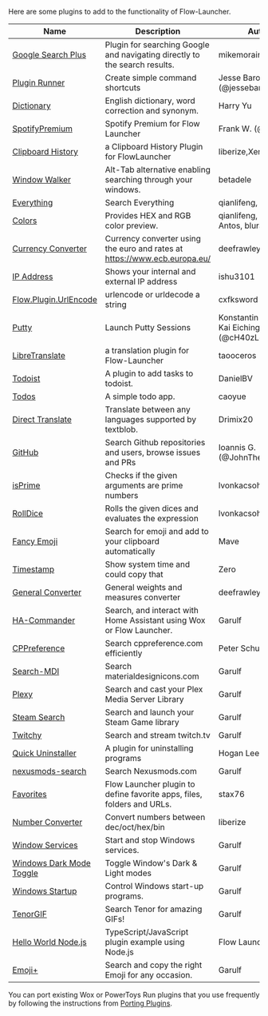 Here are some plugins to add to the functionality of Flow-Launcher.

<!--START_SECTION:plugin-->
|                                            Name                                             |                               Description                                |                    Author                    |Version|
|---------------------------------------------------------------------------------------------|--------------------------------------------------------------------------|----------------------------------------------|-------|
|[Google Search Plus](https://github.com/jjw24/Wox.Plugin.GoogleSearch)                       |Plugin for searching Google and navigating directly to the search results.|mikemorain                                    |1.0.3  |
|[Plugin Runner](https://github.com/jjw24/Wox.Plugin.Runner)                                  |Create simple command shortcuts                                           |Jesse Barocio (@jessebarocio)                 |2.2.3  |
|[Dictionary](https://github.com/harrynull/Flow.Launcher.Dictionary)                          |English dictionary, word correction and synonym.                          |Harry Yu                                      |2.2.3  |
|[SpotifyPremium](https://github.com/fow5040/Flow.Launcher.Plugin.SpotifyPremium)             |Spotify Premium for Flow Launcher                                         |Frank W. (@fow5040)                           |1.1.0  |
|[Clipboard History](https://github.com/liberize/Flow.Launcher.Plugin.ClipboardHistory)       |a Clipboard History Plugin for FlowLauncher                               |liberize,Xenolphthalein                       |1.1.1  |
|[Window Walker](https://www.windowwalker.com/)                                               |Alt-Tab alternative enabling searching through your windows.              |betadele                                      |2.0.2  |
|[Everything](https://github.com/Flow-Launcher/Flow.Launcher.Plugin.Everything)               |Search Everything                                                         |qianlifeng, orzfly                            |1.5.6  |
|[Colors](https://github.com/Flow-Launcher/Flow.Launcher.Plugin.Color)                        |Provides HEX and RGB color preview.                                       |qianlifeng, Vladimir Antos, bluray            |2.0.1  |
|[Currency Converter](https://github.com/deefrawley/Flow.Launcher.Plugin.Currency)            |Currency converter using the euro and rates at https://www.ecb.europa.eu/ |deefrawley                                    |1.2.2  |
|[IP Address](https://github.com/taooceros/Flow.Plugin.IPAddress)                             |Shows your internal and external IP address                               |ishu3101                                      |1.2.1  |
|[Flow.Plugin.UrlEncode](https://github.com/cxfksword/Wox.Plugin.UrlEncode)                   |urlencode or urldecode a string                                           |cxfksword                                     |1.0    |
|[Putty](https://github.com/jjw24/Flow.Launcher.Plugin.Putty)                                 |Launch Putty Sessions                                                     |Konstantin Zaitcev, Kai Eichinger (@cH40zLord)|2.1.3  |
|[LibreTranslate](https://github.com/taooceros/Flow.LibreTranslate)                           |a translation plugin for Flow-Launcher                                    |taooceros                                     |1.0.1  |
|[Todoist](https://github.com/jjw24/Wox.Plugin.Todoist)                                       |A plugin to add tasks to todoist.                                         |DanielBV                                      |2.0.0  |
|[Todos](https://github.com/jjw24/Wox.Plugin.Todos)                                           |A simple todo app.                                                        |caoyue                                        |2.0.1  |
|[Direct Translate](https://github.com/Drimix20/Flow.Launcher.Plugin.DirectTranslate)         |Translate between any languages supported by textblob.                    |Drimix20                                      |2.0.0  |
|[GitHub](https://github.com/JohnTheGr8/Flow.Plugin.Github)                                   |Search Github repositories and users, browse issues and PRs               |Ioannis G. (@JohnTheGr8)                      |1.2.2  |
|[isPrime](https://github.com/lvonkacsoh/Flow.Launcher.Plugin.IsPrime)                        |Checks if the given arguments are prime numbers                           |lvonkacsoh                                    |1.3.0  |
|[RollDice](https://github.com/lvonkacsoh/Flow.Launcher.RollDice)                             |Rolls the given dices and evaluates the expression                        |lvonkacsoh                                    |1.0.1  |
|[Fancy Emoji](https://github.com/Ma-ve/Flow.Launcher.Plugin.FancyEmoji)                      |Search for emoji and add to your clipboard automatically                  |Mave                                          |1.0.6  |
|[Timestamp](https://github.com/Zeroto521/Flow.Launcher.Plugin.Timestamp)                     |Show system time and could copy that                                      |Zero <Zeroto521>                              |1.0.8  |
|[General Converter](https://github.com/deefrawley/Flow.Launcher.Plugin.GenConvert)           |General weights and measures converter                                    |deefrawley                                    |1.1.1  |
|[HA-Commander](https://github.com/Garulf/HA-Commander)                                       |Search, and interact with Home Assistant using Wox or Flow Launcher.      |Garulf                                        |2.5.0  |
|[CPPreference](https://github.com/peterschussheim/CPPreference-flow-plugin)                  |Search cppreference.com efficiently                                       |Peter Schussheim                              |1.0.1  |
|[Search-MDI](https://github.com/Garulf/Search-MDI)                                           |Search materialdesignicons.com                                            |Garulf                                        |2.2.6  |
|[Plexy](https://github.com/Garulf/plexy)                                                     |Search and cast your Plex Media Server Library                            |Garulf                                        |0.5.2  |
|[Steam Search](https://github.com/Garulf/Steam-Search)                                       |Search and launch your Steam Game library                                 |Garulf                                        |3.0.1  |
|[Twitchy](https://github.com/Garulf/twitchy)                                                 |Search and stream twitch.tv                                               |Garulf                                        |1.1.0  |
|[Quick Uninstaller](https://github.com/jjw24/Wox.Plugin.QuickUninstaller)                    |A plugin for uninstalling programs                                        |Hogan Lee                                     |2.0.0  |
|[nexusmods-search](https://github.com/Garulf/nexusmods-search)                               |Search Nexusmods.com                                                      |Garulf                                        |0.2.1  |
|[Favorites](https://github.com/stax76/Flow.Launcher.Plugin.Favorites)                        |Flow Launcher plugin to define favorite apps, files, folders and URLs.    |stax76                                        |1.4    |
|[Number Converter](https://github.com/liberize/Flow.Launcher.Plugin.NumberConverter)         |Convert numbers between dec/oct/hex/bin                                   |liberize                                      |1.0.1  |
|[Window Services](https://github.com/Garulf/window-services)                                 |Start and stop Windows services.                                          |Garulf                                        |1.1.3  |
|[Windows Dark Mode Toggle](https://github.com/Garulf/windows-dark-mode-toggle)               |Toggle Window's Dark & Light modes                                        |Garulf                                        |1.0.2  |
|[Windows Startup](https://github.com/Garulf/Windows-Startup)                                 |Control Windows start-up programs.                                        |Garulf                                        |1.0.1  |
|[TenorGIF](https://github.com/Garulf/TenorGIF)                                               |Search Tenor for amazing GIFs!                                            |Garulf                                        |1.1.1  |
|[Hello World Node.js](https://github.com/Flow-Launcher/Flow.Launcher.Plugin.HelloWorldNodeJS)|TypeScript/JavaScript plugin example using Node.js                        |Flow Launcher                                 |1.0.0  |
|[Emoji+](https://github.com/Garulf/emoji-plus)                                               |Search and copy the right Emoji for any occasion.                         |Garulf                                        |1.0.1  |

<!--END_SECTION:plugin-->

You can port existing Wox or PowerToys Run plugins that you use frequently by following the instructions from [Porting Plugins](https://flow-launcher.github.io/docs/#/port-plugins).
